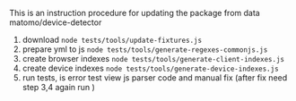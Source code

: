 This is an instruction procedure for updating the package from data matomo/device-detector

1) download `node tests/tools/update-fixtures.js`
2) prepare yml to js `node tests/tools/generate-regexes-commonjs.js`
3) create browser indexes `node tests/tools/generate-client-indexes.js`
4) create device indexes `node tests/tools/generate-device-indexes.js`
5) run tests, is error test view js parser code and manual fix (after fix need step 3,4 again run )
